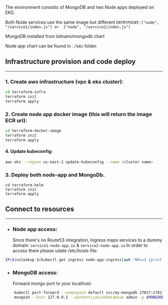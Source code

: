 The environment consists of MongoDB and two Node apps deployed on EKS.

Both Node services use the same image but different `ENTRYPOINT`: `["node", "/service1/index.js"] or  ["node", "/service2/index.js"]`

MongoDB installed from bitnami/mongodb chart

Node app chart can be found in `./k8s` folder.

##  Infrastructure provision and code deploy
---
### 1. Create aws infrastructure (vpc & eks cluster):
```sh
cd terraform-infra
terraform init
terraform apply
```
### 2. Create node app docker image (this will return the image ECR url):
```sh
cd terraform-docker-image
terraform init
terraform apply
```
#### 4. Update kubeconfig:
```sh
aws eks --region us-east-1 update-kubeconfig --name <cluster name>
```
### 3. Deploy both node-app and MongoDb.
```
cd terraform-helm
terraform init
terraform apply
```

## Connect to resources
---
- ### Node app access:
  Since there's no Route53 integration, Ingress maps services to a dummy domain: `service1-node-app.io` & `service2-node-app.io`
  In order to access them please udate /etc/hosts file: 
```sh
IP=$(nslookup $(kubectl get ingress node-app-ingress|awk 'NR==2 {print $4}')|awk '/Address:/ {print $2}'|tail -n 1) && echo -e "${IP} service1-node-app.io\n${IP} service2-node-app.io"|sudo tee -a /etc/hosts
```
- ### MongoDB access:
  Forward mongo port to your localhost:
```sh
    kubectl port-forward --namespace default svc/my-mongodb 27017:27017 &
    mongosh --host 127.0.0.1 --authenticationDatabase admin -p $MONGODB_ROOT_PASSWORD
```





